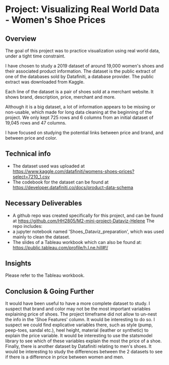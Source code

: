 

# Project: Visualizing Real World Data - Women's Shoe Prices

## Overview

The goal of this project was to practice visualization using real world data, under a tight time constraint. 

I have chosen to study a 2019 dataset of around 19,000 women's shoes and their associated product information. The dataset is the public extract of one of the databases sold by Datafiniti, a database provider. The public extract was downloaded from Kaggle.

Each line of the dataset is a pair of shoes sold at a merchant website. It shows brand, description, price, merchant and more.

Although it is a big dataset, a lot of information appears to be missing or non-usable, which made for long data cleaning at the beginning of the project. We only kept 725 rows and 6 columns from an initial dataset of 19,045 rows and 47 columns.

I have focused on studying the potential links between price and brand, and between price and color.



## Technical info

 - The dataset used was uploaded at https://www.kaggle.com/datafiniti/womens-shoes-prices?select=7210_1.csv
 - The codebook for the dataset can be found at https://developer.datafiniti.co/docs/product-data-schema
 

## Necessary Deliverables

 - A github repo was created specifically for this project, and can be found at https://github.com/HH2805/M2-mini-project-Dataviz-Helene
 The repo includes:
 - a jupyter notebook named 'Shoes_Dataviz_preparation', which was used mainly to clean the dataset.
 - The slides of a Tableau workbook which can also be found at: https://public.tableau.com/profile/h.l.ne.hill#!/

## Insights

Please refer to the Tableau workbook.

## Conclusion & Going Further

It would have been useful to have a more complete dataset to study. I suspect that brand and color may not be the most important variables explaining price of shoes.
The project timeframe did not allow to un-nest the info in the 'Shoe Features' column. It would be interesting to do so. I suspect we could find explicative variables there, such as style (pump, peep-toes, sandal etc.), heel height, material (leather or synthetic) to explain the price variable. 
It would be interesting to use the statsmodel library to see which of these variables explain the most the price of a shoe.
Finally, there is another dataset by Datafiniti relating to men's shoes. It would be interesting to study the differences between the 2 datasets to see if there is a difference in price between women and men.

